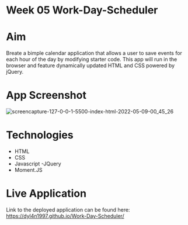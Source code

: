 # Week 05 Work-Day-Scheduler

# Aim

Breate a bimple calendar application that allows a user to save events for each hour of the day by modifying starter code. This app will run in the browser and feature dynamically updated HTML and CSS powered by jQuery.

# App Screenshot

![screencapture-127-0-0-1-5500-index-html-2022-05-09-00_45_26](https://user-images.githubusercontent.com/82978161/167320782-6a8bf56f-9b40-416e-bca4-e1aa85192c59.png)

# Technologies

- HTML
- CSS
- Javascript
-JQuery
- Moment.JS

# Live Application

Link to the deployed application can be found here:
https://dyl4n1997.github.io/Work-Day-Scheduler/

